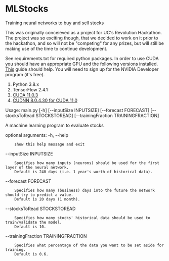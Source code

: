 # MLStocks
Training neural networks to buy and sell stocks

This was originally conceieved as a project for UC's Revolution Hackathon. The project was so exciting though, that we decided to work on it prior to the hackathon, and so will not be "competing" for any prizes, but will still be making use of the time to continue development.

See requirements.txt for required python packages. In order to use CUDA you should have an appropriate GPU and the following versions installed. [This](https://www.tensorflow.org/install/gpu) guide should help. You will need to sign up for the NVIDIA Developer program (it's free).
1. Python 3.8.x
2. TensorFlow 2.4.1
3. [CUDA 11.0.3](https://developer.nvidia.com/cuda-11.0-update1-download-archive?target_os=Windows&target_arch=x86_64&target_version=10&target_type=exelocal)
4. [CUDNN 8.0.4.30 for CUDA 11.0](https://developer.nvidia.com/rdp/cudnn-archive#a-collapse804-110)

Usage: 
main.py [-h] [--inputSize INPUTSIZE] [--forecast FORECAST] [--stocksToRead STOCKSTOREAD] [--trainingFraction TRAININGFRACTION]

A machine learning program to evaluate stocks

optional arguments:
  -h, --help

		show this help message and exit
  
  --inputSize INPUTSIZE
  
  		Specifies how many inputs (neurons) should be used for the first layer of the neural network.
		Default is 240 days (i.e. 1 year's worth of historical data).
  
  --forecast FORECAST
	
		Specifies how many (business) days into the future the network should try to predict a value.
		Default is 20 days (1 month).
  
  --stocksToRead STOCKSTOREAD
	
		Specifies how many stocks' historical data should be used to train/validate the model.
		Default is 10.
  
  --trainingFraction TRAININGFRACTION
	
		Specifies what percentage of the data you want to be set aside for training.
		Default is 0.6.
